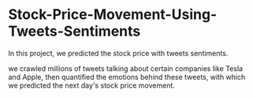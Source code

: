 # Stock-Price-Movement-Using-Tweets-Sentiments
In this project, we predicted the stock price with tweets sentiments.

we crawled millions of tweets talking about certain companies like Tesla and Apple, then quantified the emotions behind these tweets, with which we predicted the next day's stock price movement.
